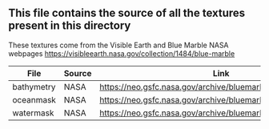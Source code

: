 ## This file contains the source of all the textures present in this directory

These textures come from the Visible Earth and Blue Marble NASA webpages
https://visibleearth.nasa.gov/collection/1484/blue-marble

| File       | Source | Link                                                         |
| ---------- | ------ | ------------------------------------------------------------ |
| bathymetry | NASA   | https://neo.gsfc.nasa.gov/archive/bluemarble/bmng/world_8km/ |
| oceanmask  | NASA   | https://neo.gsfc.nasa.gov/archive/bluemarble/bmng/landmask/  |
| watermask  | NASA   | https://neo.gsfc.nasa.gov/archive/bluemarble/bmng/landmask/  |
